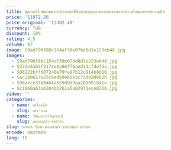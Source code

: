 ```yaml
---
title: ชุดเทอร์โบพัดลมสำหรับรถยนต์ที่นั่งควบคุมสภาพอากาศระบบทำความร้อนและทำความเย็น
price: '11972.26'
price_original: '13302.49'
currency: THB
discount: 10%
rating: 4.5
volume: 87
image: S9ad796f88c154af39e07bd8d1e223eb48.jpg
images:
  - S9ad796f88c154af39e07bd8d1e223eb48.jpg
  - S37de4ab3f3174e8a96ff6aed14cfde7du.jpg
  - S98122bff607240e79fe97b12c914b8b1Q.jpg
  - Sac280657625c4edb9eb6e3c7cd03d862h.jpg
  - S98aece3560404a659d989aa289091841n.jpg
  - Sc1660a63a6284b17b1a5a02971ece822A.jpg
video: ''
categories:
  - name: เครื่องมือ
    slug: เคร-องม
  - name: วัดและการวิเคราะห์
    slug: ดและการว-เคราะห
slug: ดเทอร-โบพ-ดลมสำหร-บรถยนต-งควบค
encode: omzYmbk
lang: th
---
```

  